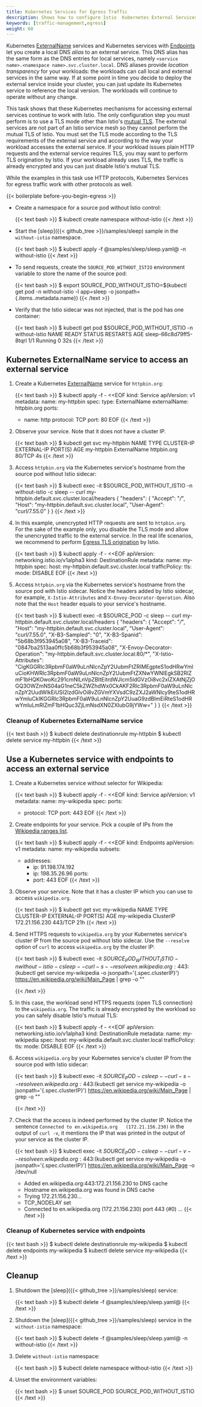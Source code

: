 ```yaml
---
title: Kubernetes Services for Egress Traffic
description: Shows how to configure Istio  Kubernetes External Services.
keywords: [traffic-management,egress]
weight: 60
---
```


Kubernetes [ExternalName](https://kubernetes.io/docs/concepts/services-networking/service/#externalname)
services and Kubernetes services with
[Endpoints](https://kubernetes.io/docs/concepts/services-networking/service/#services-without-selectors)
let you create a local DNS _alias_ to an external service.
This DNS alias has the same form as the DNS entries for local services, namely
`<service name>.<namespace name>.svc.cluster.local`. DNS aliases provide _location transparency_ for your workloads:
the workloads can call local and external services in the same way. If at some point in time you decide to deploy the
external service inside your cluster, you can just update its Kubernetes service to reference the local version. The workloads will continue to operate without any change.

This task shows that these Kubernetes mechanisms for accessing external services continue to work with Istio.
The only configuration step you must perform is to use a TLS mode other than Istio's
[mutual TLS](/docs/concepts/security/#mutual-tls-authentication). The external services are not part of an Istio service
mesh so they cannot perform the mutual TLS of Istio. You must set the TLS mode according to the TLS requirements of the
external service and according to the way your workload accesses the external service. If your workload issues plain
HTTP requests and the external service requires TLS, you may want to perform TLS origination by Istio. If your workload
already uses TLS, the traffic is already encrypted and you can just disable Istio's mutual TLS.

While the examples in this task use HTTP protocols,
Kubernetes Services for egress traffic work with other protocols as well.

{{< boilerplate before-you-begin-egress >}}

*  Create a namespace for a source pod without Istio control:

    {{< text bash >}}
    $ kubectl create namespace without-istio
    {{< /text >}}

*  Start the [sleep]({{< github_tree >}}/samples/sleep) sample in the `without-istio` namespace.

    {{< text bash >}}
    $ kubectl apply -f @samples/sleep/sleep.yaml@ -n without-istio
    {{< /text >}}

*   To send requests, create the `SOURCE_POD_WITHOUT_ISTIO` environment variable to store the name of the source
    pod:

    {{< text bash >}}
    $ export SOURCE_POD_WITHOUT_ISTIO=$(kubectl get pod -n without-istio -l app=sleep -o jsonpath={.items..metadata.name})
    {{< /text >}}

*   Verify that the Istio sidecar was not injected, that is the pod has one container:

    {{< text bash >}}
    $ kubectl get pod $SOURCE_POD_WITHOUT_ISTIO -n without-istio
    NAME                     READY   STATUS    RESTARTS   AGE
    sleep-66c8d79ff5-8tqrl   1/1     Running   0          32s
    {{< /text >}}

## Kubernetes ExternalName service to access an external service

1.  Create a Kubernetes
    [ExternalName](https://kubernetes.io/docs/concepts/services-networking/service/#externalname) service
    for `httpbin.org`:

    {{< text bash >}}
    $ kubectl apply -f - <<EOF
    kind: Service
    apiVersion: v1
    metadata:
      name: my-httpbin
    spec:
      type: ExternalName
      externalName: httpbin.org
      ports:
      - name: http
        protocol: TCP
        port: 80
    EOF
    {{< /text >}}

1.  Observe your service. Note that it does not have a cluster IP.

    {{< text bash >}}
    $ kubectl get svc my-httpbin
    NAME         TYPE           CLUSTER-IP   EXTERNAL-IP   PORT(S)   AGE
    my-httpbin   ExternalName   <none>       httpbin.org   80/TCP    4s
    {{< /text >}}

1.  Access `httpbin.org` via the Kubernetes service's hostname from the source pod without Istio sidecar:

    {{< text bash >}}
    $ kubectl exec -it $SOURCE_POD_WITHOUT_ISTIO -n without-istio -c sleep -- curl my-httpbin.default.svc.cluster.local/headers
    {
      "headers": {
        "Accept": "*/*",
        "Host": "my-httpbin.default.svc.cluster.local",
        "User-Agent": "curl/7.55.0"
      }
    }
    {{< /text >}}

1.  In this example, unencrypted HTTP requests are sent to `httpbin.org`. For the sake of the example only, you disable
    the TLS mode and allow the unencrypted traffic to the external service. In the real life scenarios, we recommend
    to perform [Egress TLS origination](/docs/tasks/traffic-management/egress/egress-tls-origination/) by Istio.

    {{< text bash >}}
    $ kubectl apply -f - <<EOF
    apiVersion: networking.istio.io/v1alpha3
    kind: DestinationRule
    metadata:
      name: my-httpbin
    spec:
      host: my-httpbin.default.svc.cluster.local
      trafficPolicy:
        tls:
          mode: DISABLE
    EOF
    {{< /text >}}

1.  Access `httpbin.org` via the Kubernetes service's hostname from the source pod with Istio sidecar. Notice the
    headers added by Istio sidecar, for example, `X-Istio-Attributes` and `X-Envoy-Decorator-Operation`. Also note that
    the `Host` header equals to your service's hostname.

    {{< text bash >}}
    $ kubectl exec -it $SOURCE_POD -c sleep -- curl my-httpbin.default.svc.cluster.local/headers
    {
      "headers": {
        "Accept": "*/*",
        "Host": "my-httpbin.default.svc.cluster.local",
        "User-Agent": "curl/7.55.0",
        "X-B3-Sampled": "0",
        "X-B3-Spanid": "5b68b3f953945a08",
        "X-B3-Traceid": "0847ba2513aa0ffc5b68b3f953945a08",
        "X-Envoy-Decorator-Operation": "my-httpbin.default.svc.cluster.local:80/*",
        "X-Istio-Attributes": "CigKGGRlc3RpbmF0aW9uLnNlcnZpY2UubmFtZRIMEgpteS1odHRwYmluCioKHWRlc3RpbmF0aW9uLnNlcnZpY2UubmFtZXNwYWNlEgkSB2RlZmF1bHQKOwoKc291cmNlLnVpZBItEitrdWJlcm5ldGVzOi8vc2xlZXAtNjZjOGQ3OWZmNS04aG1neC5kZWZhdWx0CkAKF2Rlc3RpbmF0aW9uLnNlcnZpY2UudWlkEiUSI2lzdGlvOi8vZGVmYXVsdC9zZXJ2aWNlcy9teS1odHRwYmluCkIKGGRlc3RpbmF0aW9uLnNlcnZpY2UuaG9zdBImEiRteS1odHRwYmluLmRlZmF1bHQuc3ZjLmNsdXN0ZXIubG9jYWw="
      }
    }
    {{< /text >}}

### Cleanup of Kubernetes ExternalName service

{{< text bash >}}
$ kubectl delete destinationrule my-httpbin
$ kubectl delete service my-httpbin
{{< /text >}}

## Use a Kubernetes service with endpoints to access an external service

1.  Create a Kubernetes service without selector for Wikipedia:

    {{< text bash >}}
    $ kubectl apply -f - <<EOF
    kind: Service
    apiVersion: v1
    metadata:
      name: my-wikipedia
    spec:
      ports:
      - protocol: TCP
        port: 443
    EOF
    {{< /text >}}

1.  Create endpoints for your service. Pick a couple of IPs from the [Wikipedia ranges list](https://www.mediawiki.org/wiki/Wikipedia_Zero/IP_Addresses).

    {{< text bash >}}
    $ kubectl apply -f - <<EOF
    kind: Endpoints
    apiVersion: v1
    metadata:
      name: my-wikipedia
    subsets:
      - addresses:
          - ip: 91.198.174.192
          - ip: 198.35.26.96
        ports:
          - port: 443
    EOF
    {{< /text >}}

1.  Observe your service. Note that it has a cluster IP which you can use to access `wikipedia.org`.

    {{< text bash >}}
    $ kubectl get svc my-wikipedia
    NAME           TYPE        CLUSTER-IP       EXTERNAL-IP   PORT(S)   AGE
    my-wikipedia   ClusterIP   172.21.156.230   <none>        443/TCP   21h
    {{< /text >}}

1.  Send HTTPS requests to `wikipedia.org` by your Kubernetes service's cluster IP from the source pod without Istio
    sidecar.
    Use the `--resolve` option of `curl` to access `wikipedia.org` by the cluster IP:

    {{< text bash >}}
    $ kubectl exec -it $SOURCE_POD_WITHOUT_ISTIO -n without-istio -c sleep -- curl -s --resolve en.wikipedia.org:443:$(kubectl get service my-wikipedia -o jsonpath='{.spec.clusterIP}') https://en.wikipedia.org/wiki/Main_Page | grep -o "<title>.*</title>"
    <title>Wikipedia, the free encyclopedia</title>
    {{< /text >}}

1.  In this case, the workload send HTTPS requests (open TLS connection) to the `wikipedia.org`. The traffic is already
    encrypted by the workload so you can safely disable Istio's mutual TLS:

    {{< text bash >}}
    $ kubectl apply -f - <<EOF
    apiVersion: networking.istio.io/v1alpha3
    kind: DestinationRule
    metadata:
      name: my-wikipedia
    spec:
      host: my-wikipedia.default.svc.cluster.local
      trafficPolicy:
        tls:
          mode: DISABLE
    EOF
    {{< /text >}}

1.  Access `wikipedia.org` by your Kubernetes service's cluster IP from the source pod with Istio sidecar:

    {{< text bash >}}
    $ kubectl exec -it $SOURCE_POD -c sleep -- curl -s --resolve en.wikipedia.org:443:$(kubectl get service my-wikipedia -o jsonpath='{.spec.clusterIP}') https://en.wikipedia.org/wiki/Main_Page | grep -o "<title>.*</title>"
    <title>Wikipedia, the free encyclopedia</title>
    {{< /text >}}

1.  Check that the access is indeed performed by the cluster IP. Notice the sentence
    `Connected to en.wikipedia.org   (172.21.156.230)` in the output of `curl -v`, it mentions the IP that was printed
    in the output of your service as the cluster IP.

    {{< text bash >}}
    $ kubectl exec -it $SOURCE_POD -c sleep -- curl -v --resolve en.wikipedia.org:443:$(kubectl get service my-wikipedia -o jsonpath='{.spec.clusterIP}') https://en.wikipedia.org/wiki/Main_Page -o /dev/null
    * Added en.wikipedia.org:443:172.21.156.230 to DNS cache
    * Hostname en.wikipedia.org was found in DNS cache
    *   Trying 172.21.156.230...
    * TCP_NODELAY set
    * Connected to en.wikipedia.org (172.21.156.230) port 443 (#0)
    ...
    {{< /text >}}

### Cleanup of Kubernetes service with endpoints

{{< text bash >}}
$ kubectl delete destinationrule my-wikipedia
$ kubectl delete endpoints my-wikipedia
$ kubectl delete service my-wikipedia
{{< /text >}}

## Cleanup

1.  Shutdown the [sleep]({{< github_tree >}}/samples/sleep) service:

    {{< text bash >}}
    $ kubectl delete -f @samples/sleep/sleep.yaml@
    {{< /text >}}

1.  Shutdown the [sleep]({{< github_tree >}}/samples/sleep) service in the `without-istio` namespace:

    {{< text bash >}}
    $ kubectl delete -f @samples/sleep/sleep.yaml@ -n without-istio
    {{< /text >}}

1.  Delete `without-istio` namespace:

    {{< text bash >}}
    $ kubectl delete namespace without-istio
    {{< /text >}}

1. Unset the environment variables:

    {{< text bash >}}
    $ unset SOURCE_POD SOURCE_POD_WITHOUT_ISTIO
    {{< /text >}}
